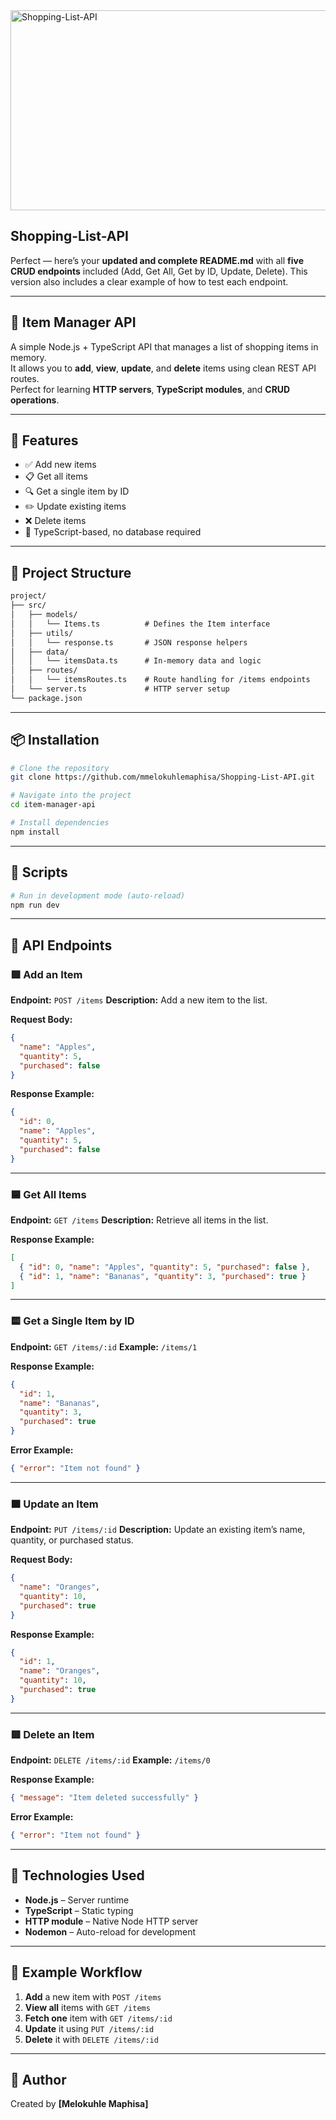 <img src="https://socialify.git.ci/mmelokuhlemaphisa/Shopping-List-API/image?language=1&owner=1&name=1&stargazers=1&theme=Light" alt="Shopping-List-API" width="640" height="320" />


## Shopping-List-API
Perfect — here’s your **updated and complete README.md** with all **five CRUD endpoints** included (Add, Get All, Get by ID, Update, Delete).
This version also includes a clear example of how to test each endpoint.

---


## 🧾 Item Manager API

A simple Node.js + TypeScript API that manages a list of shopping items in memory.  
It allows you to **add**, **view**, **update**, and **delete** items using clean REST API routes.  
Perfect for learning **HTTP servers**, **TypeScript modules**, and **CRUD operations**.

---

## 🚀 Features

- ✅ Add new items  
- 📋 Get all items  
- 🔍 Get a single item by ID  
- ✏️ Update existing items  
- ❌ Delete items  
- 🧠 TypeScript-based, no database required  

---

## 🧩 Project Structure

```md
project/
├── src/
│   ├── models/
│   │   └── Items.ts          # Defines the Item interface
│   ├── utils/
│   │   └── response.ts       # JSON response helpers
│   ├── data/
│   │   └── itemsData.ts      # In-memory data and logic
│   ├── routes/
│   │   └── itemsRoutes.ts    # Route handling for /items endpoints
│   └── server.ts             # HTTP server setup
└── package.json

````

---

## 📦 Installation

```bash
# Clone the repository
git clone https://github.com/mmelokuhlemaphisa/Shopping-List-API.git

# Navigate into the project
cd item-manager-api

# Install dependencies
npm install
````

---

## 🧠 Scripts

```bash
# Run in development mode (auto-reload)
npm run dev

```

---

## 🧪 API Endpoints

### 🟩 Add an Item

**Endpoint:** `POST /items`
**Description:** Add a new item to the list.

**Request Body:**

```json
{
  "name": "Apples",
  "quantity": 5,
  "purchased": false
}
```

**Response Example:**

```json
{
  "id": 0,
  "name": "Apples",
  "quantity": 5,
  "purchased": false
}
```

---

### 🟦 Get All Items

**Endpoint:** `GET /items`
**Description:** Retrieve all items in the list.

**Response Example:**

```json
[
  { "id": 0, "name": "Apples", "quantity": 5, "purchased": false },
  { "id": 1, "name": "Bananas", "quantity": 3, "purchased": true }
]
```

---

### 🟨 Get a Single Item by ID

**Endpoint:** `GET /items/:id`
**Example:** `/items/1`

**Response Example:**

```json
{
  "id": 1,
  "name": "Bananas",
  "quantity": 3,
  "purchased": true
}
```

**Error Example:**

```json
{ "error": "Item not found" }
```

---

### 🟧 Update an Item

**Endpoint:** `PUT /items/:id`
**Description:** Update an existing item’s name, quantity, or purchased status.

**Request Body:**

```json
{
  "name": "Oranges",
  "quantity": 10,
  "purchased": true
}
```

**Response Example:**

```json
{
  "id": 1,
  "name": "Oranges",
  "quantity": 10,
  "purchased": true
}
```

---

### 🟥 Delete an Item

**Endpoint:** `DELETE /items/:id`
**Example:** `/items/0`

**Response Example:**

```json
{ "message": "Item deleted successfully" }
```

**Error Example:**

```json
{ "error": "Item not found" }
```

---

## 🧰 Technologies Used

* **Node.js** – Server runtime
* **TypeScript** – Static typing
* **HTTP module** – Native Node HTTP server
* **Nodemon** – Auto-reload for development

---

## 🧠 Example Workflow

1. **Add** a new item with `POST /items`
2. **View all** items with `GET /items`
3. **Fetch one** item with `GET /items/:id`
4. **Update** it using `PUT /items/:id`
5. **Delete** it with `DELETE /items/:id`

---


## 💬 Author

Created by **[Melokuhle Maphisa]**


```

